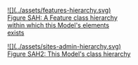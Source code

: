 <a href="../../assets/features-hierarchy.svg">
<figure id="figure-bh" markdown style="width:50%">
  ![](../assets/features-hierarchy.svg)
  <figcaption>Figure SAH: A Feature class hierarchy within which this Model's elements exists</figcaption>
</figure>
</a>


<a href="../../assets/sites-admin-hierarchy.svg">
<figure id="figure-bh" markdown>
  ![](../assets/sites-admin-hierarchy.svg)
  <figcaption>Figure SAH2: This Model's class hierarchy</figcaption>
</figure>
</a>
